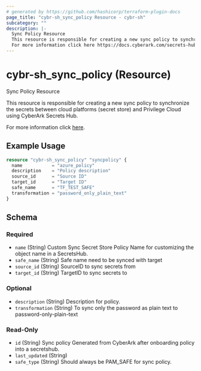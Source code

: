 ```yaml
---
# generated by https://github.com/hashicorp/terraform-plugin-docs
page_title: "cybr-sh_sync_policy Resource - cybr-sh"
subcategory: ""
description: |-
  Sync Policy Resource
  This resource is responsible for creating a new sync policy to synchronize the secrets between cloud platforms (secret store) and Privilege Cloud using CyberArk Secrets Hub.
  For more information click here https://docs.cyberark.com/secrets-hub-privilege-cloud/Latest/en/Content/Developer/sh-policy-api-tutorial.htm?tocpath=Developer%7CTutorials%7C_____4.
---
```


# cybr-sh_sync_policy (Resource)

Sync Policy Resource

This resource is responsible for creating a new sync policy to synchronize the secrets between cloud platforms (secret store) and Privilege Cloud using CyberArk Secrets Hub.

For more information click [here](https://docs.cyberark.com/secrets-hub-privilege-cloud/Latest/en/Content/Developer/sh-policy-api-tutorial.htm?tocpath=Developer%7CTutorials%7C_____4).

## Example Usage

```terraform
resource "cybr-sh_sync_policy" "syncpolicy" {
  name           = "azure_policy"
  description    = "Policy description"
  source_id      = "Source ID"
  target_id      = "Target ID"
  safe_name      = "TF_TEST_SAFE"
  transformation = "password_only_plain_text"
}
```

<!-- schema generated by tfplugindocs -->
## Schema

### Required

- `name` (String) Custom Sync Secret Store Policy Name for customizing the object name in a SecretsHub.
- `safe_name` (String) Safe name need to be synced with target
- `source_id` (String) SourceID to sync secrets from
- `target_id` (String) TargetID to sync secrets to

### Optional

- `description` (String) Description for policy.
- `transformation` (String) To sync only the password as plain text to password-only-plain-text

### Read-Only

- `id` (String) Sync policy Generated from CyberArk after onboarding policy into a secretshub.
- `last_updated` (String)
- `safe_type` (String) Should always be PAM_SAFE for sync policy.
